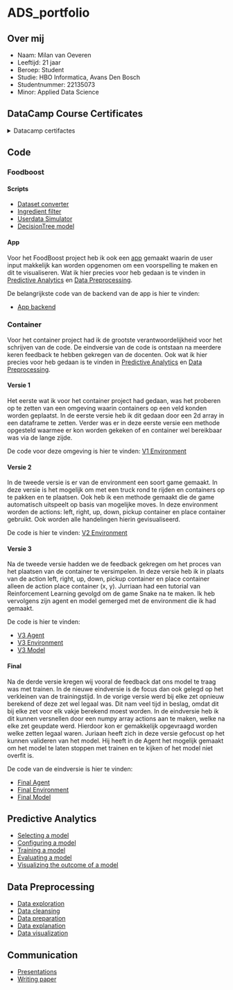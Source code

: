 # ADS_portfolio

## Over mij
- Naam: Milan van Oeveren
- Leeftijd: 21 jaar
- Beroep: Student
- Studie: HBO Informatica, Avans Den Bosch
- Studentnummer: 22135073
- Minor: Applied Data Science

## DataCamp Course Certificates
<details>
  <summary>Datacamp certifactes</summary>
  
  Ik heb met Jeroen afgesproken dat ik van de eerste 10 courses er maar 4 hoefde te maken en dat ik de laatste 4 over mocht slaan.
  Hieronder zijn mijn certificaten van de gemaakte DataCamp courses te vinden.
  
  ![datacamp_1-1](https://user-images.githubusercontent.com/123479172/214436578-f9bffb7b-e5a4-4a85-aada-5d6d001e5cdb.jpg)
  ![datacamp_2-1](https://user-images.githubusercontent.com/123479172/214436581-4a5b4757-aaa7-4435-b615-befb1ae28fbc.jpg)
  ![datacamp_3-1](https://user-images.githubusercontent.com/123479172/214436584-d3bd0129-e09d-4954-8c33-e0b02222d569.jpg)
  ![datacamp_4-1](https://user-images.githubusercontent.com/123479172/214436585-68c0fef6-aa4f-4609-82f9-58fe8358bac0.jpg)
  ![datacamp_5-1](https://user-images.githubusercontent.com/123479172/214436587-84ae4f0e-7fd7-4510-9b19-ba9719f1ffb7.jpg)
  ![datacamp_6-1](https://user-images.githubusercontent.com/123479172/214436590-94e5062f-e1fd-48fb-9195-188f09e304e5.jpg)
</details>

## Code
### Foodboost
#### Scripts
- [Dataset converter](code/foodboost/scripts/dataset_converter.py)
- [Ingredient filter](code/foodboost/scripts/ingredients.py)
- [Userdata Simulator](code/foodboost/scripts/simulate_users.py)
- [DecisionTree model](code/foodboost/scripts/model.ipynb)

#### App
Voor het FoodBoost project heb ik ook een [app](code/foodboost/app) gemaakt waarin de user input makkelijk kan worden opgenomen om een voorspelling te maken en dit te visualiseren.
Wat ik hier precies voor heb gedaan is te vinden in [Predictive Analytics](Predictive_Analytics.md) en [Data Preprocessing](Data_Preprocessing.md).

De belangrijkste code van de backend van de app is hier te vinden:
- [App backend](code/foodboost/app/server/app.py)

### Container
Voor het container project had ik de grootste verantwoordelijkheid voor het schrijven van de code. De eindversie van de code is ontstaan na meerdere keren feedback te hebben gekregen van de docenten.
Ook wat ik hier precies voor heb gedaan is te vinden in [Predictive Analytics](Predictive_Analytics.md) en [Data Preprocessing](Data_Preprocessing.md).

#### Versie 1
Het eerste wat ik voor het container project had gedaan, was het proberen op te zetten van een omgeving waarin containers op een veld konden worden geplaatst.
In de eerste versie heb ik dit gedaan door een 2d array in een dataframe te zetten. Verder was er in deze eerste versie een methode opgesteld waarmee er kon worden gekeken of en container wel bereikbaar was via de lange zijde.

De code voor deze omgeving is hier te vinden: [V1 Environment](code/container/v1/environment.py)

#### Versie 2
In de tweede versie is er van de environment een soort game gemaakt. In deze versie is het mogelijk om met een truck rond te rijden en containers op te pakken en te plaatsen.
Ook heb ik een methode gemaakt die de game automatisch uitspeelt op basis van mogelijke moves. In deze environment worden de actions: left, right, up, down, pickup container en place container gebruikt. Ook worden alle handelingen hierin gevisualiseerd.

De code is hier te vinden: [V2 Environment](code/container/v2/Terminal.py)

#### Versie 3
Na de tweede versie hadden we de feedback gekregen om het proces van het plaatsen van de container te versimpelen. In deze versie heb ik in plaats van de action left, right, up, down, pickup container en place container alleen de action place container (x, y).
Jurriaan had een tutorial van Reinforcement Learning gevolgd om de game Snake na te maken. Ik heb vervolgens zijn agent en model gemerged met de environment die ik had gemaakt.

De code is hier te vinden:
- [V3 Agent](code/container/v3/Terminal_agent.py)
- [V3 Environment](code/container/v3/Terminal_game.py)
- [V3 Model](code/container/v3/Terminal_model.py)

#### Final
Na de derde versie kregen wij vooral de feedback dat ons model te traag was met trainen. In de nieuwe eindversie is de focus dan ook gelegd op het verkleinen van de trainingstijd.
In de vorige versie werd bij elke zet opnieuw berekend of deze zet wel legaal was. Dit nam veel tijd in beslag, omdat dit bij elke zet voor elk vakje berekend moest worden.
In de eindversie heb ik dit kunnen versnellen door een numpy array actions aan te maken, welke na elke zet geupdate werd. Hierdoor kon er gemakkelijk opgevraagd worden welke zetten legaal waren.
Juriaan heeft zich in deze versie gefocust op het kunnen valideren van het model. Hij heeft in de Agent het mogelijk gemaakt om het model te laten stoppen met trainen en te kijken of het model niet overfit is.

De code van de eindversie is hier te vinden:
- [Final Agent](code/container/final/agent.py)
- [Final Environment](code/container/final/terminal_env.py)
- [Final Model](code/container/final/dqn_model.py)


## Predictive Analytics
- [Selecting a model](Predictive_Analytics.md#selecting-a-model)
- [Configuring a model](Predictive_Analytics.md#configuring-a-model)
- [Training a model](Predictive_Analytics.md#training-a-model)
- [Evaluating a model](Predictive_Analytics.md#evaluating-a-model)
- [Visualizing the outcome of a model](Predictive_Analytics.md#visualizing-the-outcome-of-a-model)

## Data Preprocessing
- [Data exploration](Data_Preprocessing.md)
- [Data cleansing](Data_Preprocessing.md)
- [Data preparation](Data_Preprocessing.md)
- [Data explanation](Data_Preprocessing.md)
- [Data visualization](Data_Preprocessing.md)

## Communication
- [Presentations](Communication.md#presentations)
- [Writing paper](Communication.md#writing-paper)
